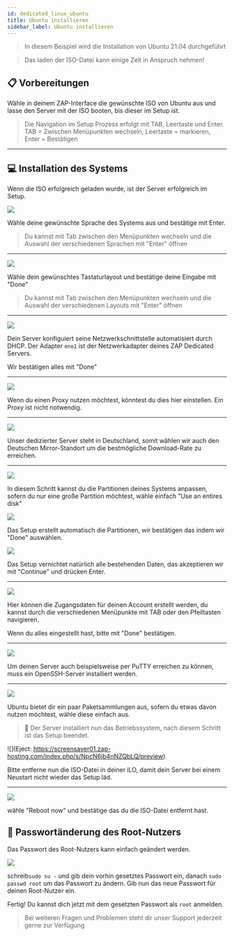 ```yaml
---
id: dedicated_linux_ubuntu
title: Ubuntu installieren
sidebar_label: Ubuntu installieren
---
```


> In diesem Beispiel wird die Installation von Ubuntu 21.04 durchgeführt

> Das laden der ISO-Datei kann einige Zeit in Anspruch nehmen!

## 📋 Vorbereitungen
Wähle in deinem ZAP-Interface die gewünschte ISO von Ubuntu aus und lasse den Server mit der ISO booten, bis dieser im Setup ist.

> Die Navigation im Setup Prozess erfolgt mit TAB, Leertaste und Enter.
> TAB = Zwischen Menüpunkten wechseln, Leertaste = markieren, Enter = Bestätigen

***

## 💻 Installation des Systems
Wenn die ISO erfolgreich geladen wurde, ist der Server erfolgreich im Setup.

![](https://screensaver01.zap-hosting.com/index.php/s/wFTjStFBWibzyge/preview)

Wähle deine gewünschte Sprache des Systems aus und bestätige mit Enter.

> Du kannst mit Tab zwischen den Menüpunkten wechseln und die Auswahl der verschiedenen Sprachen mit "Enter" öffnen

***

![](https://screensaver01.zap-hosting.com/index.php/s/8MznTGzZCQLNfGd/preview)

Wähle dein gewünschtes Tastaturlayout und bestätige deine Eingabe mit "Done"

> Du kannst mit Tab zwischen den Menüpunkten wechseln und die Auswahl der verschiedenen Layouts mit "Enter" öffnen

***

![](https://screensaver01.zap-hosting.com/index.php/s/iYMTXZEjwFejYWi/preview)

Dein Server konfiguiert seine Netzwerkschnittstelle automatisiert durch DHCP.
Der Adapter `eno1`  ist der Netzwerkadapter deines ZAP Dedicated Servers.

Wir bestätigen alles mit "Done"

***

![](https://screensaver01.zap-hosting.com/index.php/s/BHSzfB6bFDpc4Ye/preview)

Wenn du einen Proxy nutzen möchtest, könntest du dies hier einstellen.
Ein Proxy ist nicht notwendig.

***

![](https://screensaver01.zap-hosting.com/index.php/s/frjBG2icDtkrPE2/preview)

Unser dedizierter Server steht in Deutschland, somit wählen wir auch den Deutschen Mirror-Standort um die bestmögliche Download-Rate zu erreichen.

***

![](https://screensaver01.zap-hosting.com/index.php/s/fcX33wZ2zTdNmy6/preview)

In diesem Schritt kannst du die Partitionen deines Systems anpassen, sofern du nur eine große Partition möchtest, wähle einfach "Use an entires disk"

![](https://screensaver01.zap-hosting.com/index.php/s/KrwiSaTYcnamywH/preview)

Das Setup erstellt automatisch die Partitionen, wir bestätigen das indem wir "Done" auswählen.

![](https://screensaver01.zap-hosting.com/index.php/s/epYzcGANmoYcRGf/preview)

Das Setup vernichtet natürlich alle bestehenden Daten, das akzeptieren wir mit "Continue" und drücken Enter.

***

![](https://screensaver01.zap-hosting.com/index.php/s/RPRxBoZdXZpWTmY/preview)

Hier können die Zugangsdaten für deinen Account erstellt werden, du kannst durch die verschiedenen Menüpunkte mit TAB oder den Pfeiltasten navigieren.

Wenn du alles eingestellt hast, bitte mit "Done" bestätigen.

***

![](https://screensaver01.zap-hosting.com/index.php/s/KTdtkNeW9mTrjAF/preview)

Um deinen Server auch beispielsweise per PuTTY erreichen zu können, muss ein OpenSSH-Server installiert werden.

***

![](https://screensaver01.zap-hosting.com/index.php/s/996KHanMda7Q9q8/preivew)

Ubuntu bietet dir ein paar Paketsammlungen aus, sofern du etwas davon nutzen möchtest, wähle diese einfach aus.

> 🎉 Der Server installiert nun das Betriebssystem, nach diesem Schritt ist das Setup beendet.

![](Eject: https://screensaver01.zap-hosting.com/index.php/s/NpcN6jb4nNZQbLQ/preview)

Bitte entferne nun die ISO-Datei in deiner iLO, damit dein Server bei einem Neustart nicht wieder das Setup läd.

***

![](https://screensaver01.zap-hosting.com/index.php/s/9ZDaJNsA3H6GBCF/preview)

wähle "Reboot now" und bestätige das du die ISO-Datei entfernt hast.

## 🔑 Passwortänderung des Root-Nutzers
Das Passwort des Root-Nutzers kann einfach geändert werden.

![](https://screensaver01.zap-hosting.com/index.php/s/Te3sZxM6WH65nH2/preview)

schreib`sudo su -` und gib dein vorhin gesetztes Passwort ein, danach `sudo passwd root` um das Passwort zu ändern.
Gib nun das neue Passwort für deinen Root-Nutzer ein.

Fertig! Du kannst dich jetzt mit dem gesetzten Passwort als `root` anmelden.

> Bei weiteren Fragen und Problemen steht dir unser Support jederzeit gerne zur Verfügung
